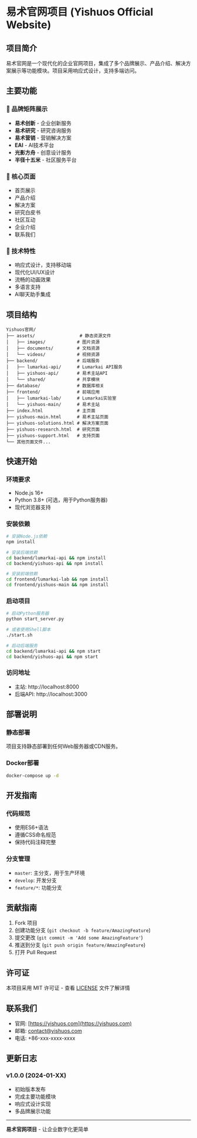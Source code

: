 # 易术官网项目 (Yishuos Official Website)

## 项目简介

易术官网是一个现代化的企业官网项目，集成了多个品牌展示、产品介绍、解决方案展示等功能模块。项目采用响应式设计，支持多端访问。

## 主要功能

### 🏢 品牌矩阵展示
- **易术创新** - 企业创新服务
- **易术研究** - 研究咨询服务  
- **易术营销** - 营销解决方案
- **EAI** - AI技术平台
- **光影方舟** - 创意设计服务
- **半径十五米** - 社区服务平台

### 🎯 核心页面
- 首页展示
- 产品介绍
- 解决方案
- 研究白皮书
- 社区互动
- 企业介绍
- 联系我们

### 🚀 技术特性
- 响应式设计，支持移动端
- 现代化UI/UX设计
- 流畅的动画效果
- 多语言支持
- AI聊天助手集成

## 项目结构

```
Yishuos官网/
├── assets/                 # 静态资源文件
│   ├── images/            # 图片资源
│   ├── documents/         # 文档资源
│   └── videos/            # 视频资源
├── backend/               # 后端服务
│   ├── lumarkai-api/      # Lumarkai API服务
│   ├── yishuos-api/       # 易术主站API
│   └── shared/            # 共享模块
├── database/              # 数据库相关
├── frontend/              # 前端应用
│   ├── lumarkai-lab/      # Lumarkai实验室
│   └── yishuos-main/      # 易术主站
├── index.html             # 主页面
├── yishuos-main.html      # 易术主站页面
├── yishuos-solutions.html # 解决方案页面
├── yishuos-research.html  # 研究页面
├── yishuos-support.html   # 支持页面
└── 其他页面文件...
```

## 快速开始

### 环境要求
- Node.js 16+
- Python 3.8+ (可选，用于Python服务器)
- 现代浏览器支持

### 安装依赖
```bash
# 安装Node.js依赖
npm install

# 安装后端依赖
cd backend/lumarkai-api && npm install
cd backend/yishuos-api && npm install

# 安装前端依赖
cd frontend/lumarkai-lab && npm install
cd frontend/yishuos-main && npm install
```

### 启动项目
```bash
# 启动Python服务器
python start_server.py

# 或者使用Shell脚本
./start.sh

# 启动后端服务
cd backend/lumarkai-api && npm start
cd backend/yishuos-api && npm start
```

### 访问地址
- 主站: http://localhost:8000
- 后端API: http://localhost:3000

## 部署说明

### 静态部署
项目支持静态部署到任何Web服务器或CDN服务。

### Docker部署
```bash
docker-compose up -d
```

## 开发指南

### 代码规范
- 使用ES6+语法
- 遵循CSS命名规范
- 保持代码注释完整

### 分支管理
- `master`: 主分支，用于生产环境
- `develop`: 开发分支
- `feature/*`: 功能分支

## 贡献指南

1. Fork 项目
2. 创建功能分支 (`git checkout -b feature/AmazingFeature`)
3. 提交更改 (`git commit -m 'Add some AmazingFeature'`)
4. 推送到分支 (`git push origin feature/AmazingFeature`)
5. 打开 Pull Request

## 许可证

本项目采用 MIT 许可证 - 查看 [LICENSE](LICENSE) 文件了解详情

## 联系我们

- 官网: [https://yishuos.com](https://yishuos.com)
- 邮箱: contact@yishuos.com
- 电话: +86-xxx-xxxx-xxxx

## 更新日志

### v1.0.0 (2024-01-XX)
- 初始版本发布
- 完成主要功能模块
- 响应式设计实现
- 多品牌展示功能

---

**易术官网项目** - 让企业数字化更简单

